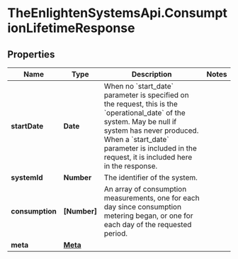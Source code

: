 # TheEnlightenSystemsApi.ConsumptionLifetimeResponse

## Properties

Name | Type | Description | Notes
------------ | ------------- | ------------- | -------------
**startDate** | **Date** | When no &#x60;start_date&#x60; parameter is specified on the request, this is the &#x60;operational_date&#x60; of the system. May be null if system has never produced. When a &#x60;start_date&#x60; parameter is included in the request, it is included here in the response. | 
**systemId** | **Number** | The identifier of the system. | 
**consumption** | **[Number]** | An array of consumption measurements, one for each day since consumption metering began, or one for each day of the requested period. | 
**meta** | [**Meta**](Meta.md) |  | 


